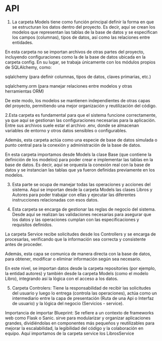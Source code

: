 # API
1. La carpeta Models tiene como función principal definir la forma en que se estructuran los datos dentro del proyecto. Es decir, aquí se crean los modelos que representan las tablas de la base de datos y se especifican los campos (columnas), tipos de datos, así como las relaciones entre entidades.

En esta carpeta no se importan archivos de otras partes del proyecto, incluyendo configuraciones como la de la base de datos ubicada en la carpeta config. En su lugar, se trabaja únicamente con los módulos propios de SQLAlchemy, como:

sqlalchemy (para definir columnas, tipos de datos, claves primarias, etc.)

sqlalchemy.orm (para manejar relaciones entre modelos y otras herramientas ORM)

De este modo, los modelos se mantienen independientes de otras capas del proyecto, permitiendo una mejor organización y reutilización del código.


2.Esta carpeta es fundamental para que el sistema funcione correctamente, ya que aquí se gestionan las configuraciones necesarias para la aplicación. Entre sus archivos suele estar el archivo .env, donde se almacenan variables de entorno y otros datos sensibles o configurables.

Además, esta carpeta actúa como una especie de base de datos simulada o punto central para la conexión y administración de la base de datos.

En esta carpeta importamos desde Models la clase Base (que contiene la definición de los modelos) para poder crear e implementar las tablas en la base de datos. Es decir, aquí se orquesta la conexión real con la base de datos y se instancian las tablas que ya fueron definidas previamente en los modelos.

3. Esta parte se ocupa de manejar todas las operaciones y acciones del sistema. Aquí se importan desde la carpeta Models las clases Libros y Autores para poder trabajar con ellas y ejecutar las diferentes instrucciones relacionadas con esos datos.

4.	Esta carpeta se encarga de gestionar las reglas de negocio del sistema. Desde aquí se realizan las validaciones necesarias para asegurar que los datos y las operaciones cumplan con las especificaciones y requisitos definidos.

La carpeta Service recibe solicitudes desde los Controllers y se encarga de procesarlas, verificando que la información sea correcta y consistente antes de proceder.

Además, esta capa se comunica de manera directa con la base de datos, para obtener, modificar o eliminar información según sea necesario.

En este nivel, se importan datos desde la carpeta repositories (por ejemplo, la entidad autores) y también desde la carpeta Models (como el modelo Libro), integrando así la lógica con el acceso a los datos.


5.	Carpeta Controlers:
Tiene la responsabilidad de recibir las solicitudes del usuario y luego lo entrega (controla las operaciones), actúa como un intermediario entre la capa de presentación (Ruta de una Api o Interfaz de usuario) y la lógica del negocio (Servicios - service).


Importancia de importar Blueprint: 
Se refiere a un contexto de frameworks web como Flask o Sanic. sirve para modularizar y organizar aplicaciones grandes, dividiéndolas en componentes más pequeños y reutilizables para mejorar la escalabilidad, la legibilidad del código y la colaboración en equipo.
Aquí importamos de la carpeta service los LibrosService





